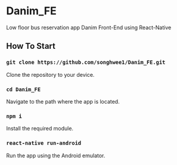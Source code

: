 # Danim_FE

Low floor bus reservation app Danim Front-End using React-Native

## How To Start

### `git clone https://github.com/songhwee1/Danim_FE.git`

Clone the repository to your device.

### `cd Danim_FE`

Navigate to the path where the app is located.

### `npm i`

Install the required module.

### `react-native run-android`

Run the app using the Android emulator.
